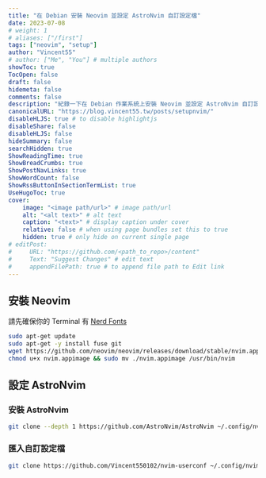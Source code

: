 ```yaml
---
title: "在 Debian 安裝 Neovim 並設定 AstroNvim 自訂設定檔"
date: 2023-07-08
# weight: 1
# aliases: ["/first"]
tags: ["neovim", "setup"]
author: "Vincent55"
# author: ["Me", "You"] # multiple authors
showToc: true
TocOpen: false
draft: false
hidemeta: false
comments: false
description: "紀錄一下在 Debian 作業系統上安裝 Neovim 並設定 AstroNvim 自訂設定檔"
canonicalURL: "https://blog.vincent55.tw/posts/setupnvim/"
disableHLJS: true # to disable highlightjs
disableShare: false
disableHLJS: false
hideSummary: false
searchHidden: true
ShowReadingTime: true
ShowBreadCrumbs: true
ShowPostNavLinks: true
ShowWordCount: false
ShowRssButtonInSectionTermList: true
UseHugoToc: true
cover:
    image: "<image path/url>" # image path/url
    alt: "<alt text>" # alt text
    caption: "<text>" # display caption under cover
    relative: false # when using page bundles set this to true
    hidden: true # only hide on current single page
# editPost:
#     URL: "https://github.com/<path_to_repo>/content"
#     Text: "Suggest Changes" # edit text
#     appendFilePath: true # to append file path to Edit link
---
```


## 安裝 Neovim

請先確保你的 Terminal 有 [Nerd Fonts](https://www.nerdfonts.com/font-downloads)

```bash
sudo apt-get update
sudo apt-get -y install fuse git
wget https://github.com/neovim/neovim/releases/download/stable/nvim.appimage
chmod u+x nvim.appimage && sudo mv ./nvim.appimage /usr/bin/nvim
```

## 設定 AstroNvim

### 安裝 AstroNvim

```bash
git clone --depth 1 https://github.com/AstroNvim/AstroNvim ~/.config/nvim && nvim
```

### 匯入自訂設定檔

```bash
git clone https://github.com/Vincent550102/nvim-userconf ~/.config/nvim/lua/user && nvim
```
